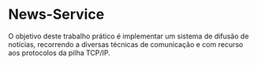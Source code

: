 # News-Service
O objetivo deste trabalho prático é implementar um sistema de difusão de notícias, recorrendo a diversas  técnicas de comunicação e com recurso aos protocolos da pilha TCP/IP.
